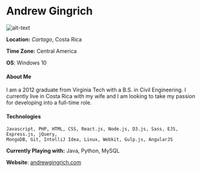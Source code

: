 Andrew Gingrich
=======

![alt-text](http://i.imgur.com/NOBNao6.png)

**Location:** *Cartago*, Costa Rica

**Time Zone:** Central America

**OS**: Windows 10

#### About Me

I am a 2012 graduate from Virginia Tech with a B.S. in Civil Engineering. I currently live in Costa Rica with my wife and I am looking to take my passion for developing into a full-time role. 

#### Technologies
    Javascript, PHP, HTML, CSS, React.js, Node.js, D3.js, Sass, EJS, Express.js, jQuery,
    MongoDB, Git, IntelliJ Idea, Linux, Webkit, Gulp.js, AngularJS

**Currently Playing with:**  Java, Python, MySQL

**Website**: [andrewgingrich.com](https://andrewgingrich.com/)
